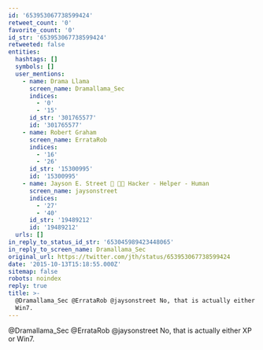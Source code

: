 ```yaml
---
id: '653953067738599424'
retweet_count: '0'
favorite_count: '0'
id_str: '653953067738599424'
retweeted: false
entities:
  hashtags: []
  symbols: []
  user_mentions:
    - name: Drama Llama
      screen_name: Dramallama_Sec
      indices:
        - '0'
        - '15'
      id_str: '301765577'
      id: '301765577'
    - name: Robert Graham
      screen_name: ErrataRob
      indices:
        - '16'
        - '26'
      id_str: '15300995'
      id: '15300995'
    - name: Jayson E. Street 💙 🤗💛 Hacker - Helper - Human
      screen_name: jaysonstreet
      indices:
        - '27'
        - '40'
      id_str: '19489212'
      id: '19489212'
  urls: []
in_reply_to_status_id_str: '653045989423448065'
in_reply_to_screen_name: Dramallama_Sec
original_url: https://twitter.com/jth/status/653953067738599424
date: '2015-10-13T15:18:55.000Z'
sitemap: false
robots: noindex
reply: true
title: >-
  @Dramallama_Sec @ErrataRob @jaysonstreet No, that is actually either XP or
  Win7.
---
```


@Dramallama_Sec @ErrataRob @jaysonstreet No, that is actually either XP or Win7.